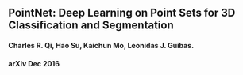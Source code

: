 ## PointNet: Deep Learning on Point Sets for 3D Classification and Segmentation 

#### Charles R. Qi, Hao Su, Kaichun Mo, Leonidas J. Guibas. 
#### arXiv Dec 2016	
